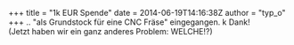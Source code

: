 +++
title = "1k EUR Spende"
date = 2014-06-19T14:16:38Z
author = "typ_o"
+++
.. "als Grundstock für eine CNC Fräse" eingegangen. k Dank\!  
(Jetzt haben wir ein ganz anderes Problem: WELCHE\!?)
